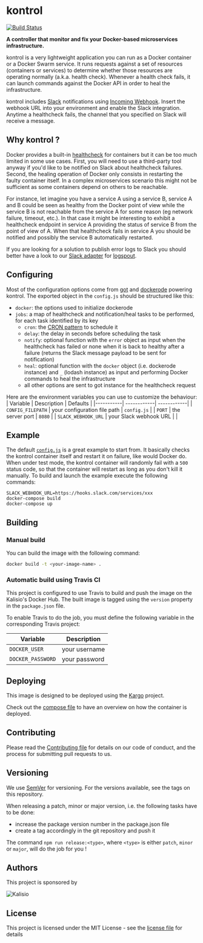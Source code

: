 # kontrol

[![Build Status](https://travis-ci.com/kalisio/kontrol.png?branch=master)](https://travis-ci.com/kalisio/kontrol)

**A controller that monitor and fix your Docker-based microservices infrastructure.**

kontrol is a very lightweight application you can run as a Docker container or a Docker Swarm service. It runs requests against a set of resources (containers or services) to determine whether those resources are operating normally (a.k.a. health check). Whenever a health check fails, it can launch commands against the Docker API in order to heal the infrastructure.

kontrol includes [Slack](https://slack.com/) notifications using [Incoming Webhook](https://api.slack.com/messaging/webhooks). Insert the webhook URL into your environment and enable the Slack integration. Anytime a healthcheck fails, the channel that you specified on Slack will receive a message.

## Why kontrol ?

Docker provides a built-in [healthcheck](https://docs.docker.com/engine/reference/builder/#healthcheck) for containers but it can be too much limited in some use cases. First, you will need to use a third-party tool anyway if you'd like to be notified on Slack about healthcheck failures. Second, the healing operation of Docker only consists in restarting the faulty container itself. In a complex microservices scenario this might not be sufficient as some containers depend on others to be reachable.

For instance, let imagine you have a service A using a service B, service A and B could be seen as healthy from the Docker point of view while the service B is not reachable from the service A for some reason (eg network failure, timeout, etc.). In that case it might be interesting to exhibit a healthcheck endpoint in service A providing the status of service B from the point of view of A. When that healthcheck fails in service A you should be notified and possibly the service B automatically restarted.

If you are looking for a solution to publish error logs to Slack you should better have a look to our [Slack adapter](https://github.com/kalisio/logspout-slack) for [logspout](https://github.com/gliderlabs/logspout).

## Configuring

Most of the configuration options come from [got](https://github.com/sindresorhus/got) and [dockerode](https://github.com/apocas/dockerode) powering kontrol. The exported object in the `config.js` should be structured like this:
* `docker`: the options used to initialize dockerode
* `jobs`: a map of healthcheck and notification/heal tasks to be performed, for each task identified by its key
  * `cron`: the [CRON pattern](https://github.com/kelektiv/node-cron) to schedule it
  * `delay`: the delay in seconds before scheduling the task
  * `notify`: optional function with the `error` object as input when the healthcheck has failed or none when it is back to healthy after a failure (returns the Slack message payload to be sent for notification)
  * `heal`: optional function with the `docker` object (i.e. dockerode instance) and `_` (lodash instance) as input and performing Docker commands to heal the infrastructure
  * all other options are sent to got instance for the healthcheck request

Here are the environment variables you can use to customize the behaviour:
| Variable  | Description | Defaults |
|-----------| ------------| ------------|
| `CONFIG_FILEPATH` | your configuration file path | `config.js` |
| `PORT` | the server port | `8080` |
| `SLACK_WEBHOOK_URL` | your Slack webhook URL |  |

## Example

The default [`config.js`](./config.js) is a great example to start from. It basically checks the kontrol container itself and restart it on failure, like would Docker do. When under test mode, the kontrol container will randomly fail with a `500` status code, so that the container will restart as long as you don't kill it manually. To build and launch the example execute the following commands:
```
SLACK_WEBHOOK_URL=https://hooks.slack.com/services/xxx
docker-compose build
docker-compose up
```

## Building

### Manual build 

You can build the image with the following command:

```bash
docker build -t <your-image-name> .
```

### Automatic build using Travis CI

This project is configured to use Travis to build and push the image on the Kalisio's Docker Hub.
The built image is tagged using the `version` property in the `package.json` file.

To enable Travis to do the job, you must define the following variable in the corresponding Travis project:

| Variable  | Description |
|-----------| ------------|
| `DOCKER_USER` | your username |
| `DOCKER_PASSWORD` | your password |

## Deploying

This image is designed to be deployed using the [Kargo](https://kalisio.github.io/kargo/) project.

Check out the [compose file](https://github.com/kalisio/kargo/blob/master/deploy/kontrol.yml) to have an overview on how the container is deployed.

## Contributing

Please read the [Contributing file](./.github/CONTRIBUTING.md) for details on our code of conduct, and the process for submitting pull requests to us.

## Versioning

We use [SemVer](https://semver.org/) for versioning. For the versions available, see the tags on this repository.

When releasing a patch, minor or major version, i.e. the following tasks have to be done:
- increase the package version number in the package.json file
- create a tag accordingly in the git repository and push it

The command `npm run release:<type>`, where  `<type>` is either `patch`, `minor` or `major`, will do the job for you ! 

## Authors

This project is sponsored by 

![Kalisio](https://s3.eu-central-1.amazonaws.com/kalisioscope/kalisio/kalisio-logo-black-256x84.png)

## License

This project is licensed under the MIT License - see the [license file](./LICENSE.md) for details
